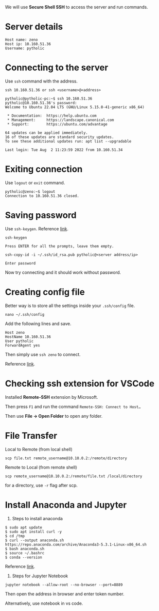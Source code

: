 We will use **Secure Shell SSH** to access the server and run commands.

# Server details

```
Host name: zeno
Host ip: 10.160.51.36
Username: pytholic
```

# Connecting to the server

Use `ssh` command with the address.

```
ssh 10.160.51.36 or ssh <username>@<address>
```

```
pytholic@pytholic-pc:~$ ssh 10.160.51.36
pytholic@10.160.51.36's password: 
Welcome to Ubuntu 22.04 LTS (GNU/Linux 5.15.0-41-generic x86_64)

 * Documentation:  https://help.ubuntu.com
 * Management:     https://landscape.canonical.com
 * Support:        https://ubuntu.com/advantage

64 updates can be applied immediately.
16 of these updates are standard security updates.
To see these additional updates run: apt list --upgradable

Last login: Tue Aug  2 11:23:59 2022 from 10.160.51.34
```

# Exiting connection

Use `logout` or `exit` command.

```
pytholic@zeno:~$ logout
Connection to 10.160.51.36 closed.
```

# Saving password

Use `ssh-keygen`. Reference [link](https://www.notion.so/Remote-Server-3ba3462c2e554194a2a8e62a6719817b).

```
ssh-keygen

Press ENTER for all the prompts, leave them empty.

ssh-copy-id -i ~/.ssh/id_rsa.pub pytholic@<server address/ip>

Enter password
```

Now try connecting and it should work without password.

# Creating config file

Better way is to store all the settings inside your `.ssh/config` file.

```
nano ~/.ssh/config
```

Add the following lines and save.

```
Host zeno
HostName 10.160.51.36
User pytholic
ForwardAgent yes
```

Then simply use `ssh zeno` to connect.

Reference [link](https://acarril.github.io/posts/ssh-sripts-st3).

# Checking ssh extension for VSCode

Installed **Remote-SSH** extension by Microsoft.

Then press `F1` and run the command `Remote-SSH: Connect to Host…`

Then use **File → Open Folder** to open any folder.

# File Transfer

Local to Remote (from local shell)

```
scp file.txt remote_username@10.10.0.2:/remote/directory
```

Remote to Local (from remote shell)

```
scp remote_username@10.10.0.2:/remote/file.txt /local/directory
```

for a directory, use `-r` flag after scp.

# Install Anaconda and Jupyter

1. Steps to install anaconda

```
$ sudo apt update
$ sudo apt install curl -y
$ cd /tmp
$ curl --output anaconda.sh https://repo.anaconda.com/archive/Anaconda3-5.3.1-Linux-x86_64.sh
$ bash anaconda.sh
$ source ~/.bashrc
$ conda --version
```

Reference [link](https://www.notion.so/Remote-Server-3ba3462c2e554194a2a8e62a6719817b).

1. Steps for Jupyter Notebook

```
jupyter notebook --allow-root --no-browser --port=8889
```

Then open the address in browser and enter token number.

Alternatively, use notebook in vs code.

